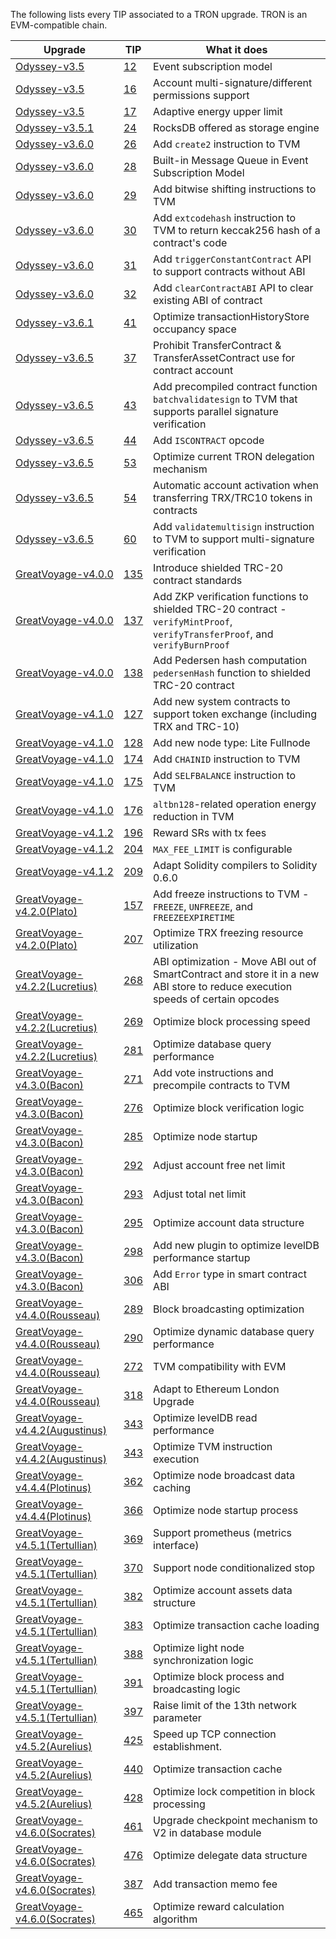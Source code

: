 The following lists every TIP associated to a TRON upgrade.
TRON is an EVM-compatible chain.

|Upgrade | TIP  | What it does 
|---|---|---|
 [Odyssey-v3.5](https://github.com/tronprotocol/java-tron/releases/tag/Odyssey-v3.5)| [12](https://github.com/tronprotocol/TIPs/blob/master/tip-12.md)| Event subscription model
 [Odyssey-v3.5](https://github.com/tronprotocol/java-tron/releases/tag/Odyssey-v3.5) | [16](https://github.com/tronprotocol/TIPs/blob/master/tip-16.md) | Account multi-signature/different permissions support
 [Odyssey-v3.5](https://github.com/tronprotocol/java-tron/releases/tag/Odyssey-v3.5) | [17](https://github.com/tronprotocol/TIPs/blob/master/tip-17.md) | Adaptive energy upper limit
 [Odyssey-v3.5.1](https://github.com/tronprotocol/java-tron/releases/tag/Odyssey-v3.5.1) | [24](https://github.com/tronprotocol/TIPs/blob/master/tip-24.md) | RocksDB offered as storage engine
 [Odyssey-v3.6.0](https://github.com/tronprotocol/java-tron/releases/tag/Odyssey-v3.6.0) | [26](https://github.com/tronprotocol/TIPs/blob/master/tip-26.md)  |Add `create2` instruction to TVM
 [Odyssey-v3.6.0](https://github.com/tronprotocol/java-tron/releases/tag/Odyssey-v3.6.0) | [28](https://github.com/tronprotocol/TIPs/blob/master/tip-28.md)  | Built-in Message Queue in Event Subscription Model
 [Odyssey-v3.6.0](https://github.com/tronprotocol/java-tron/releases/tag/Odyssey-v3.6.0) | [29](https://github.com/tronprotocol/TIPs/blob/master/tip-29.md)  | Add bitwise shifting instructions to TVM
 [Odyssey-v3.6.0](https://github.com/tronprotocol/java-tron/releases/tag/Odyssey-v3.6.0) | [30](https://github.com/tronprotocol/TIPs/blob/master/tip-30.md)  | Add `extcodehash` instruction to TVM to return keccak256 hash of a contract's code
 [Odyssey-v3.6.0](https://github.com/tronprotocol/java-tron/releases/tag/Odyssey-v3.6.0) | [31](https://github.com/tronprotocol/TIPs/blob/master/tip-31.md)  | Add `triggerConstantContract` API to support contracts without ABI
 [Odyssey-v3.6.0](https://github.com/tronprotocol/java-tron/releases/tag/Odyssey-v3.6.0) | [32](https://github.com/tronprotocol/TIPs/blob/master/tip-32.md)  |  Add `clearContractABI` API to clear existing ABI of contract 
 [Odyssey-v3.6.1](https://github.com/tronprotocol/java-tron/releases/tag/Odyssey-v3.6.1) | [41](https://github.com/tronprotocol/TIPs/blob/master/tip-41.md)  |  Optimize transactionHistoryStore occupancy space
 [Odyssey-v3.6.5](https://github.com/tronprotocol/java-tron/releases/tag/Odyssey-v3.6.5) | [37](https://github.com/tronprotocol/TIPs/blob/master/tip-37.md)  |  Prohibit TransferContract & TransferAssetContract use for contract account
 [Odyssey-v3.6.5](https://github.com/tronprotocol/java-tron/releases/tag/Odyssey-v3.6.5) | [43](https://github.com/tronprotocol/TIPs/blob/master/tip-43.md)  |  Add precompiled contract function `batchvalidatesign` to TVM that supports parallel signature verification
 [Odyssey-v3.6.5](https://github.com/tronprotocol/java-tron/releases/tag/Odyssey-v3.6.5) | [44](https://github.com/tronprotocol/TIPs/blob/master/tip-44.md)  |  Add `ISCONTRACT` opcode
 [Odyssey-v3.6.5](https://github.com/tronprotocol/java-tron/releases/tag/Odyssey-v3.6.5) | [53](https://github.com/tronprotocol/TIPs/blob/master/tip-53.md)  |  Optimize current TRON delegation mechanism
 [Odyssey-v3.6.5](https://github.com/tronprotocol/java-tron/releases/tag/Odyssey-v3.6.5) | [54](https://github.com/tronprotocol/TIPs/blob/master/tip-54.md)  |  Automatic account activation when transferring TRX/TRC10 tokens in contracts
 [Odyssey-v3.6.5](https://github.com/tronprotocol/java-tron/releases/tag/Odyssey-v3.6.5) | [60](https://github.com/tronprotocol/TIPs/blob/master/tip-60.md)  |  Add `validatemultisign` instruction to TVM to support multi-signature verification 
 [GreatVoyage-v4.0.0](https://github.com/tronprotocol/java-tron/releases/tag/GreatVoyage-v4.0.0) | [135](https://github.com/tronprotocol/TIPs/blob/master/tip-135.md)  | Introduce shielded TRC-20 contract standards
 [GreatVoyage-v4.0.0](https://github.com/tronprotocol/java-tron/releases/tag/GreatVoyage-v4.0.0) | [137](https://github.com/tronprotocol/TIPs/blob/master/tip-137.md)  | Add ZKP verification functions to shielded TRC-20 contract -  `verifyMintProof`, `verifyTransferProof`, and `verifyBurnProof` 
 [GreatVoyage-v4.0.0](https://github.com/tronprotocol/java-tron/releases/tag/GreatVoyage-v4.0.0) | [138](https://github.com/tronprotocol/TIPs/blob/master/tip-138.md)  | Add Pedersen hash computation `pedersenHash` function to shielded TRC-20 contract 
 [GreatVoyage-v4.1.0](https://github.com/tronprotocol/java-tron/releases/tag/GreatVoyage-v4.1.0) | [127](https://github.com/tronprotocol/TIPs/blob/master/tip-127.md)  | Add new system contracts to support token exchange (including TRX and TRC-10)
 [GreatVoyage-v4.1.0](https://github.com/tronprotocol/java-tron/releases/tag/GreatVoyage-v4.1.0) | [128](https://github.com/tronprotocol/TIPs/blob/master/tip-128.md)  | Add new node type: Lite Fullnode 
 [GreatVoyage-v4.1.0](https://github.com/tronprotocol/java-tron/releases/tag/GreatVoyage-v4.1.0) | [174](https://github.com/tronprotocol/TIPs/blob/master/tip-174.md)  | Add `CHAINID` instruction to TVM 
 [GreatVoyage-v4.1.0](https://github.com/tronprotocol/java-tron/releases/tag/GreatVoyage-v4.1.0) | [175](https://github.com/tronprotocol/TIPs/blob/master/tip-175.md)  | Add `SELFBALANCE` instruction to TVM
 [GreatVoyage-v4.1.0](https://github.com/tronprotocol/java-tron/releases/tag/GreatVoyage-v4.1.0) | [176](https://github.com/tronprotocol/TIPs/blob/master/tip-176.md)  | `altbn128`-related operation energy reduction in TVM
 [GreatVoyage-v4.1.2](https://github.com/tronprotocol/java-tron/releases/tag/GreatVoyage-v4.1.2) | [196](https://github.com/tronprotocol/TIPs/blob/master/tip-196.md)  | Reward SRs with tx fees
 [GreatVoyage-v4.1.2](https://github.com/tronprotocol/java-tron/releases/tag/GreatVoyage-v4.1.2) | [204](https://github.com/tronprotocol/TIPs/blob/master/tip-204.md)  | `MAX_FEE_LIMIT` is configurable
 [GreatVoyage-v4.1.2](https://github.com/tronprotocol/java-tron/releases/tag/GreatVoyage-v4.1.2) | [209](https://github.com/tronprotocol/TIPs/blob/master/tip-209.md)  | Adapt Solidity compilers to Solidity 0.6.0
 [GreatVoyage-v4.2.0(Plato)](https://github.com/tronprotocol/java-tron/releases/tag/GreatVoyage-v4.2.0) | [157](https://github.com/tronprotocol/TIPs/blob/master/tip-157.md)  | Add freeze instructions to TVM - `FREEZE`, `UNFREEZE`, and `FREEZEEXPIRETIME`
 [GreatVoyage-v4.2.0(Plato)](https://github.com/tronprotocol/java-tron/releases/tag/GreatVoyage-v4.2.0) | [207](https://github.com/tronprotocol/TIPs/blob/master/tip-207.md)  | Optimize TRX freezing resource utilization 
 [GreatVoyage-v4.2.2(Lucretius)](https://github.com/tronprotocol/java-tron/releases/tag/GreatVoyage-v4.2.2) | [268](https://github.com/tronprotocol/TIPs/blob/master/tip-268.md)  | ABI optimization - Move ABI out of SmartContract and store it in a new ABI store to reduce execution speeds of certain opcodes
 [GreatVoyage-v4.2.2(Lucretius)](https://github.com/tronprotocol/java-tron/releases/tag/GreatVoyage-v4.2.2) | [269](https://github.com/tronprotocol/TIPs/blob/master/tip-269.md)  | Optimize block processing speed 
 [GreatVoyage-v4.2.2(Lucretius)](https://github.com/tronprotocol/java-tron/releases/tag/GreatVoyage-v4.2.2) | [281](https://github.com/tronprotocol/TIPs/blob/master/tip-281.md)  | Optimize database query performance
 [GreatVoyage-v4.3.0(Bacon)](https://github.com/tronprotocol/java-tron/releases/tag/GreatVoyage-v4.3.0) | [271](https://github.com/tronprotocol/TIPs/blob/master/tip-271.md)  |  Add vote instructions and precompile contracts to TVM
 [GreatVoyage-v4.3.0(Bacon)](https://github.com/tronprotocol/java-tron/releases/tag/GreatVoyage-v4.3.0) | [276](https://github.com/tronprotocol/TIPs/blob/master/tip-276.md)  |  Optimize block verification logic
 [GreatVoyage-v4.3.0(Bacon)](https://github.com/tronprotocol/java-tron/releases/tag/GreatVoyage-v4.3.0) | [285](https://github.com/tronprotocol/TIPs/blob/master/tip-285.md)  |  Optimize node startup
 [GreatVoyage-v4.3.0(Bacon)](https://github.com/tronprotocol/java-tron/releases/tag/GreatVoyage-v4.3.0) | [292](https://github.com/tronprotocol/TIPs/blob/master/tip-292.md)  |  Adjust account free net limit
 [GreatVoyage-v4.3.0(Bacon)](https://github.com/tronprotocol/java-tron/releases/tag/GreatVoyage-v4.3.0) | [293](https://github.com/tronprotocol/TIPs/blob/master/tip-293.md)  |  Adjust total net limit
 [GreatVoyage-v4.3.0(Bacon)](https://github.com/tronprotocol/java-tron/releases/tag/GreatVoyage-v4.3.0) | [295](https://github.com/tronprotocol/TIPs/blob/master/tip-295.md)  |  Optimize account data structure
 [GreatVoyage-v4.3.0(Bacon)](https://github.com/tronprotocol/java-tron/releases/tag/GreatVoyage-v4.3.0) | [298](https://github.com/tronprotocol/TIPs/blob/master/tip-298.md)  |  Add new plugin to optimize levelDB performance startup
 [GreatVoyage-v4.3.0(Bacon)](https://github.com/tronprotocol/java-tron/releases/tag/GreatVoyage-v4.3.0) | [306](https://github.com/tronprotocol/TIPs/blob/master/tip-306.md)  |  Add `Error` type in smart contract ABI
 [GreatVoyage-v4.4.0(Rousseau)](https://github.com/tronprotocol/java-tron/releases/tag/GreatVoyage-v4.4.0) | [289](https://github.com/tronprotocol/TIPs/blob/master/tip-289.md)  | Block broadcasting optimization
 [GreatVoyage-v4.4.0(Rousseau)](https://github.com/tronprotocol/java-tron/releases/tag/GreatVoyage-v4.4.0) | [290](https://github.com/tronprotocol/TIPs/blob/master/tip-290.md)  | Optimize dynamic database query performance
 [GreatVoyage-v4.4.0(Rousseau)](https://github.com/tronprotocol/java-tron/releases/tag/GreatVoyage-v4.4.0) | [272](https://github.com/tronprotocol/TIPs/blob/master/tip-272.md)  | TVM compatibility with EVM
 [GreatVoyage-v4.4.0(Rousseau)](https://github.com/tronprotocol/java-tron/releases/tag/GreatVoyage-v4.4.0) | [318](https://github.com/tronprotocol/TIPs/blob/master/tip-318.md)  | Adapt to Ethereum London Upgrade
 [GreatVoyage-v4.4.2(Augustinus)](https://github.com/tronprotocol/java-tron/releases/tag/GreatVoyage-v4.4.2) | [343](https://github.com/tronprotocol/TIPs/blob/master/tip-343.md)  | Optimize levelDB read performance
 [GreatVoyage-v4.4.2(Augustinus)](https://github.com/tronprotocol/java-tron/releases/tag/GreatVoyage-v4.4.2) | [343](https://github.com/tronprotocol/TIPs/blob/master/tip-344.md)  | Optimize TVM instruction execution
 [GreatVoyage-v4.4.4(Plotinus)](https://github.com/tronprotocol/java-tron/releases/tag/GreatVoyage-v4.4.4) | [362](https://github.com/tronprotocol/TIPs/blob/master/tip-362.md)  | Optimize node broadcast data caching
 [GreatVoyage-v4.4.4(Plotinus)](https://github.com/tronprotocol/java-tron/releases/tag/GreatVoyage-v4.4.4) | [366](https://github.com/tronprotocol/TIPs/blob/master/tip-366.md)  | Optimize node startup process
 [GreatVoyage-v4.5.1(Tertullian)](https://github.com/tronprotocol/java-tron/releases/tag/GreatVoyage-v4.5.1) | [369](https://github.com/tronprotocol/TIPs/blob/master/tip-369.md)  | Support prometheus (metrics interface)
 [GreatVoyage-v4.5.1(Tertullian)](https://github.com/tronprotocol/java-tron/releases/tag/GreatVoyage-v4.5.1) | [370](https://github.com/tronprotocol/TIPs/blob/master/tip-370.md)  | Support node conditionalized stop
 [GreatVoyage-v4.5.1(Tertullian)](https://github.com/tronprotocol/java-tron/releases/tag/GreatVoyage-v4.5.1) | [382](https://github.com/tronprotocol/TIPs/blob/master/tip-382.md)  | Optimize account assets data structure
 [GreatVoyage-v4.5.1(Tertullian)](https://github.com/tronprotocol/java-tron/releases/tag/GreatVoyage-v4.5.1) | [383](https://github.com/tronprotocol/TIPs/blob/master/tip-383.md)  | Optimize transaction cache loading
 [GreatVoyage-v4.5.1(Tertullian)](https://github.com/tronprotocol/java-tron/releases/tag/GreatVoyage-v4.5.1) | [388](https://github.com/tronprotocol/TIPs/blob/master/tip-388.md)  | Optimize light node synchronization logic
 [GreatVoyage-v4.5.1(Tertullian)](https://github.com/tronprotocol/java-tron/releases/tag/GreatVoyage-v4.5.1) | [391](https://github.com/tronprotocol/TIPs/blob/master/tip-391.md)  | Optimize block process and broadcasting logic
 [GreatVoyage-v4.5.1(Tertullian)](https://github.com/tronprotocol/java-tron/releases/tag/GreatVoyage-v4.5.1) | [397](https://github.com/tronprotocol/TIPs/blob/master/tip-397.md)  | Raise limit of the 13th network parameter
 [GreatVoyage-v4.5.2(Aurelius)](https://github.com/tronprotocol/java-tron/releases/tag/GreatVoyage-v4.5.2) | [425](https://github.com/tronprotocol/TIPs/blob/master/tip-425.md)  | Speed up TCP connection establishment.
 [GreatVoyage-v4.5.2(Aurelius)](https://github.com/tronprotocol/java-tron/releases/tag/GreatVoyage-v4.5.2) | [440](https://github.com/tronprotocol/TIPs/blob/master/tip-440.md)  | Optimize transaction cache
 [GreatVoyage-v4.5.2(Aurelius)](https://github.com/tronprotocol/java-tron/releases/tag/GreatVoyage-v4.5.2) | [428](https://github.com/tronprotocol/TIPs/blob/master/tip-428.md)  | Optimize lock competition in block processing
 [GreatVoyage-v4.6.0(Socrates)](https://github.com/tronprotocol/java-tron/releases/tag/GreatVoyage-v4.6.0) | [461](https://github.com/tronprotocol/TIPs/blob/master/tip-461.md)  | Upgrade checkpoint mechanism to V2 in database module
 [GreatVoyage-v4.6.0(Socrates)](https://github.com/tronprotocol/java-tron/releases/tag/GreatVoyage-v4.6.0) | [476](https://github.com/tronprotocol/TIPs/blob/master/tip-476.md)  | Optimize delegate data structure
 [GreatVoyage-v4.6.0(Socrates)](https://github.com/tronprotocol/java-tron/releases/tag/GreatVoyage-v4.6.0) | [387](https://github.com/tronprotocol/TIPs/blob/master/tip-387.md)  | Add transaction memo fee
 [GreatVoyage-v4.6.0(Socrates)](https://github.com/tronprotocol/java-tron/releases/tag/GreatVoyage-v4.6.0) | [465](https://github.com/tronprotocol/TIPs/blob/master/tip-465.md)  | Optimize reward calculation algorithm


